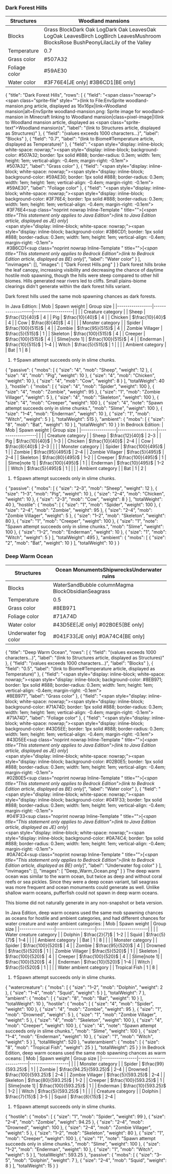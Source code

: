 ### Dark Forest Hills
| Structures    | Woodland mansions                                                                                                                |
|---------------|----------------------------------------------------------------------------------------------------------------------------------|
| Blocks        | Grass BlockDark Oak LogDark Oak LeavesOak LogOak LeavesBirch LogBirch LeavesMushroom BlocksRose BushPeonyLilacLily of the Valley |
| Temperature   | 0.7                                                                                                                              |
| Grass color   | #507A32                                                                                                                          |
| Foliage color | #59AE30                                                                                                                          |
| Water color   | #3F76E4‌[JE  only] #3B6CD1‌[BE  only]                                                                                            |

{
    "title": "Dark Forest Hills",
    "rows": [
        {
            "field": "<span class=\"nowrap\"><span class=\"sprite-file\" style=\"\">(link to File:EnvSprite woodland-mansion.png article, displayed as 16x16px|link=Woodland mansion|alt=EnvSprite woodland-mansion.png: Sprite image for woodland-mansion in Minecraft linking to Woodland mansion|class=pixel-image|)</span>(link to Woodland mansion article, displayed as <span class=\"sprite-text\">Woodland mansion</span>)</span>s",
            "label": "(link to Structures article, displayed as Structures)"
        },
        {
            "field": "(values exceeds 1000 characters...)",
            "label": "Blocks"
        },
        {
            "field": "0.7",
            "label": "(link to Biome#Temperature article, displayed as Temperature)"
        },
        {
            "field": "<span style=\"display: inline-block; white-space: nowrap;\"><span style=\"display: inline-block; background-color: #507A32; border: 1px solid #888; border-radius: 0.3em; width: 1em; height: 1em; vertical-align: -0.4em; margin-right: -0.1em\"><br></span> #507A32</span>",
            "label": "Grass color"
        },
        {
            "field": "<span style=\"display: inline-block; white-space: nowrap;\"><span style=\"display: inline-block; background-color: #59AE30; border: 1px solid #888; border-radius: 0.3em; width: 1em; height: 1em; vertical-align: -0.4em; margin-right: -0.1em\"><br></span> #59AE30</span>",
            "label": "Foliage color"
        },
        {
            "field": "<span style=\"display: inline-block; white-space: nowrap;\"><span style=\"display: inline-block; background-color: #3F76E4; border: 1px solid #888; border-radius: 0.3em; width: 1em; height: 1em; vertical-align: -0.4em; margin-right: -0.1em\"><br></span> #3F76E4</span>‌<sup class=\"noprint nowrap Inline-Template \" title=\"\">[<i><span title=\"This statement only applies to Java Edition\">(link to Java Edition article, displayed as JE)  only</span></i>]</sup><br><span style=\"display: inline-block; white-space: nowrap;\"><span style=\"display: inline-block; background-color: #3B6CD1; border: 1px solid #888; border-radius: 0.3em; width: 1em; height: 1em; vertical-align: -0.4em; margin-right: -0.1em\"><br></span> #3B6CD1</span>‌<sup class=\"noprint nowrap Inline-Template \" title=\"\">[<i><span title=\"This statement only applies to Bedrock Edition\">(link to Bedrock Edition article, displayed as BE)  only</span></i>]</sup>",
            "label": "Water color"
        }
    ],
    "invimages": [],
    "images": [
        "Dark Forest Hills.png"
    ]
}
Dark forest hills broke the leaf canopy, increasing visibility and decreasing the chance of daytime hostile mob spawning, though the hills were steep compared to other hill biomes. Hills generated near rivers led to cliffs. Small plains-biome clearings didn't generate within the dark forest hills variant.

Dark forest hills used the same mob spawning chances as dark forests.


In Java Edition:
| Mob             | Spawn weight      | Group size        |
|-----------------|-------------------|-------------------|
|                 |                   | Creature category |
| Sheep           | $\frac{12}{40}$   | 4                 |
| Pig             | $\frac{10}{40}$   | 4                 |
| Chicken         | $\frac{10}{40}$   | 4                 |
| Cow             | $\frac{8}{40}$    | 4                 |
|                 |                   | Monster category  |
| Spider          | $\frac{100}{515}$ | 4                 |
| Zombie          | $\frac{95}{515}$  | 4                 |
| Zombie Villager | $\frac{5}{515}$   | 1                 |
| Skeleton        | $\frac{100}{515}$ | 4                 |
| Creeper         | $\frac{100}{515}$ | 4                 |
| Slime[note 1]   | $\frac{100}{515}$ | 4                 |
| Enderman        | $\frac{10}{515}$  | 1–4               |
| Witch           | $\frac{5}{515}$   | 1                 |
|                 |                   | Ambient category  |
| Bat             | 1                 | 8                 |

1. ↑Spawn attempt succeeds only in slime chunks.

{ "passive": { "mobs": [ { "size": "4", "mob": "Sheep", "weight": 12 }, { "size": "4", "mob": "Pig", "weight": 10 }, { "size": "4", "mob": "Chicken", "weight": 10 }, { "size": "4", "mob": "Cow", "weight": 8 } ], "totalWeight": 40 }, "hostile": { "mobs": [ { "size": "4", "mob": "Spider", "weight": 100 }, { "size": "4", "mob": "Zombie", "weight": 95 }, { "size": "1", "mob": "Zombie Villager", "weight": 5 }, { "size": "4", "mob": "Skeleton", "weight": 100 }, { "size": "4", "mob": "Creeper", "weight": 100 }, { "size": "4", "note": "Spawn attempt succeeds only in slime chunks.", "mob": "Slime", "weight": 100 }, { "size": "1&ndash;4", "mob": "Enderman", "weight": 10 }, { "size": "1", "mob": "Witch", "weight": 5 } ], "totalWeight": 515 }, "ambient": { "mobs": [ { "size": "8", "mob": "Bat", "weight": 10 } ], "totalWeight": 10 } }
In Bedrock Edition:
| Mob             | Spawn weight      | Group size        |
|-----------------|-------------------|-------------------|
|                 |                   | Creature category |
| Sheep           | $\frac{12}{40}$   | 2–3               |
| Pig             | $\frac{10}{40}$   | 1–3               |
| Chicken         | $\frac{10}{40}$   | 2–4               |
| Cow             | $\frac{8}{40}$    | 2–3               |
|                 |                   | Monster category  |
| Spider          | $\frac{100}{495}$ | 1                 |
| Zombie          | $\frac{95}{495}$  | 2–4               |
| Zombie Villager | $\frac{5}{495}$   | 2–4               |
| Skeleton        | $\frac{80}{495}$  | 1–2               |
| Creeper         | $\frac{100}{495}$ | 1                 |
| Slime[note 1]   | $\frac{100}{495}$ | 1                 |
| Enderman        | $\frac{10}{495}$  | 1–2               |
| Witch           | $\frac{5}{495}$   | 1                 |
|                 |                   | Ambient category  |
| Bat             | 1                 | 2                 |

1. ↑Spawn attempt succeeds only in slime chunks.

{ "passive": { "mobs": [ { "size": "2&ndash;3", "mob": "Sheep", "weight": 12 }, { "size": "1&ndash;3", "mob": "Pig", "weight": 10 }, { "size": "2&ndash;4", "mob": "Chicken", "weight": 10 }, { "size": "2&ndash;3", "mob": "Cow", "weight": 8 } ], "totalWeight": 40 }, "hostile": { "mobs": [ { "size": "1", "mob": "Spider", "weight": 100 }, { "size": "2&ndash;4", "mob": "Zombie", "weight": 95 }, { "size": "2&ndash;4", "mob": "Zombie Villager", "weight": 5 }, { "size": "1&ndash;2", "mob": "Skeleton", "weight": 80 }, { "size": "1", "mob": "Creeper", "weight": 100 }, { "size": "1", "note": "Spawn attempt succeeds only in slime chunks.", "mob": "Slime", "weight": 100 }, { "size": "1&ndash;2", "mob": "Enderman", "weight": 10 }, { "size": "1", "mob": "Witch", "weight": 5 } ], "totalWeight": 495 }, "ambient": { "mobs": [ { "size": "2", "mob": "Bat", "weight": 10 } ], "totalWeight": 10 } }

### Deep Warm Ocean
| Structures           | Ocean MonumentsShipwrecksUnderwater ruins         |
|----------------------|---------------------------------------------------|
| Blocks               | WaterSandBubble columnMagma BlockObsidianSeagrass |
| Temperature          | 0.5                                               |
| Grass color          | #8EB971                                           |
| Foliage color        | #71A74D                                           |
| Water color          | #43D5EE‌[JE  only] #02B0E5‌[BE  only]             |
| Underwater fog color | #041F33‌[JE  only] #0A74C4‌[BE  only]             |

{
    "title": "Deep Warm Ocean",
    "rows": [
        {
            "field": "(values exceeds 1000 characters...)",
            "label": "(link to Structures article, displayed as Structures)"
        },
        {
            "field": "(values exceeds 1000 characters...)",
            "label": "Blocks"
        },
        {
            "field": "0.5",
            "label": "(link to Biome#Temperature article, displayed as Temperature)"
        },
        {
            "field": "<span style=\"display: inline-block; white-space: nowrap;\"><span style=\"display: inline-block; background-color: #8EB971; border: 1px solid #888; border-radius: 0.3em; width: 1em; height: 1em; vertical-align: -0.4em; margin-right: -0.1em\"><br></span> #8EB971</span>",
            "label": "Grass color"
        },
        {
            "field": "<span style=\"display: inline-block; white-space: nowrap;\"><span style=\"display: inline-block; background-color: #71A74D; border: 1px solid #888; border-radius: 0.3em; width: 1em; height: 1em; vertical-align: -0.4em; margin-right: -0.1em\"><br></span> #71A74D</span>",
            "label": "Foliage color"
        },
        {
            "field": "<span style=\"display: inline-block; white-space: nowrap;\"><span style=\"display: inline-block; background-color: #43D5EE; border: 1px solid #888; border-radius: 0.3em; width: 1em; height: 1em; vertical-align: -0.4em; margin-right: -0.1em\"><br></span> #43D5EE</span>‌<sup class=\"noprint nowrap Inline-Template \" title=\"\">[<i><span title=\"This statement only applies to Java Edition\">(link to Java Edition article, displayed as JE)  only</span></i>]</sup><br><span style=\"display: inline-block; white-space: nowrap;\"><span style=\"display: inline-block; background-color: #02B0E5; border: 1px solid #888; border-radius: 0.3em; width: 1em; height: 1em; vertical-align: -0.4em; margin-right: -0.1em\"><br></span> #02B0E5</span>‌<sup class=\"noprint nowrap Inline-Template \" title=\"\">[<i><span title=\"This statement only applies to Bedrock Edition\">(link to Bedrock Edition article, displayed as BE)  only</span></i>]</sup>",
            "label": "Water color"
        },
        {
            "field": "<span style=\"display: inline-block; white-space: nowrap;\"><span style=\"display: inline-block; background-color: #041F33; border: 1px solid #888; border-radius: 0.3em; width: 1em; height: 1em; vertical-align: -0.4em; margin-right: -0.1em\"><br></span> #041F33</span>‌<sup class=\"noprint nowrap Inline-Template \" title=\"\">[<i><span title=\"This statement only applies to Java Edition\">(link to Java Edition article, displayed as JE)  only</span></i>]</sup><br><span style=\"display: inline-block; white-space: nowrap;\"><span style=\"display: inline-block; background-color: #0A74C4; border: 1px solid #888; border-radius: 0.3em; width: 1em; height: 1em; vertical-align: -0.4em; margin-right: -0.1em\"><br></span> #0A74C4</span>‌<sup class=\"noprint nowrap Inline-Template \" title=\"\">[<i><span title=\"This statement only applies to Bedrock Edition\">(link to Bedrock Edition article, displayed as BE)  only</span></i>]</sup>",
            "label": "Underwater fog color"
        }
    ],
    "invimages": [],
    "images": [
        "Deep_Warm_Ocean.png"
    ]
}
The deep warm ocean was similar to the warm ocean, but twice as deep and without coral reefs or sea pickles. Since they were a deep ocean variant, tall seagrass was more frequent and ocean monuments could generate as well. Unlike shallow warm oceans, pufferfish could not spawn in deep warm oceans.

This biome did not naturally generate in any non-snapshot or beta version.


In Java Edition, deep warm oceans used the same mob spawning chances as oceans for hostile and ambient categories, and had different chances for water creature and water ambient categories:
| Mob             | Spawn weight      | Group size              |
|-----------------|-------------------|-------------------------|
|                 |                   | Water creature category |
| Dolphin         | $\frac{2}{7}$     | 1–2                     |
| Squid           | $\frac{5}{7}$     | 1–4                     |
|                 |                   | Ambient category        |
| Bat             | 1                 | 8                       |
|                 |                   | Monster category        |
| Spider          | $\frac{100}{520}$ | 4                       |
| Zombie          | $\frac{95}{520}$  | 4                       |
| Drowned         | $\frac{5}{520}$   | 1                       |
| Zombie Villager | $\frac{5}{520}$   | 1                       |
| Skeleton        | $\frac{100}{520}$ | 4                       |
| Creeper         | $\frac{100}{520}$ | 4                       |
| Slime[note 1]   | $\frac{100}{520}$ | 4                       |
| Enderman        | $\frac{10}{520}$  | 1–4                     |
| Witch           | $\frac{5}{520}$   | 1                       |
|                 |                   | Water ambient category  |
| Tropical Fish   | 1                 | 8                       |

1. ↑Spawn attempt succeeds only in slime chunks.

{ "watercreature": { "mobs": [ { "size": "1&ndash;2", "mob": "Dolphin", "weight": 2 }, { "size": "1&ndash;4", "mob": "Squid", "weight": 5 } ], "totalWeight": 7 }, "ambient": { "mobs": [ { "size": "8", "mob": "Bat", "weight": 10 } ], "totalWeight": 10 }, "hostile": { "mobs": [ { "size": "4", "mob": "Spider", "weight": 100 }, { "size": "4", "mob": "Zombie", "weight": 95 }, { "size": "1", "mob": "Drowned", "weight": 5 }, { "size": "1", "mob": "Zombie Villager", "weight": 5 }, { "size": "4", "mob": "Skeleton", "weight": 100 }, { "size": "4", "mob": "Creeper", "weight": 100 }, { "size": "4", "note": "Spawn attempt succeeds only in slime chunks.", "mob": "Slime", "weight": 100 }, { "size": "1&ndash;4", "mob": "Enderman", "weight": 10 }, { "size": "1", "mob": "Witch", "weight": 5 } ], "totalWeight": 520 }, "waterambient": { "mobs": [ { "size": "8", "mob": "Tropical Fish", "weight": 25 } ], "totalWeight": 25 } }
In Bedrock Edition, deep warm oceans used the same mob spawning chances as warm oceans:
| Mob             | Spawn weight           | Group size        |
|-----------------|------------------------|-------------------|
|                 |                        | Monster category  |
| Spider          | $\frac{99}{593.25}$    | 1                 |
| Zombie          | $\frac{94.25}{593.25}$ | 2–4               |
| Drowned         | $\frac{100}{593.25}$   | 2–4               |
| Zombie Villager | $\frac{5}{593.25}$     | 2–4               |
| Skeleton        | $\frac{80}{593.25}$    | 1–2               |
| Creeper         | $\frac{100}{593.25}$   | 1                 |
| Slime[note 1]   | $\frac{100}{593.25}$   | 1                 |
| Enderman        | $\frac{10}{593.25}$    | 1–2               |
| Witch           | $\frac{5}{593.25}$     | 1                 |
|                 |                        | Creature category |
| Dolphin         | $\frac{7}{15}$         | 3–5               |
| Squid           | $\frac{8}{15}$         | 2–4               |

1. ↑Spawn attempt succeeds only in slime chunks.

{ "hostile": { "mobs": [ { "size": "1", "mob": "Spider", "weight": 99 }, { "size": "2&ndash;4", "mob": "Zombie", "weight": 94.25 }, { "size": "2&ndash;4", "mob": "Drowned", "weight": 100 }, { "size": "2&ndash;4", "mob": "Zombie Villager", "weight": 5 }, { "size": "1&ndash;2", "mob": "Skeleton", "weight": 80 }, { "size": "1", "mob": "Creeper", "weight": 100 }, { "size": "1", "note": "Spawn attempt succeeds only in slime chunks.", "mob": "Slime", "weight": 100 }, { "size": "1&ndash;2", "mob": "Enderman", "weight": 10 }, { "size": "1", "mob": "Witch", "weight": 5 } ], "totalWeight": 593.25 }, "passive": { "mobs": [ { "size": "3&ndash;5", "mob": "Dolphin", "weight": 7 }, { "size": "2&ndash;4", "mob": "Squid", "weight": 8 } ], "totalWeight": 15 } }

